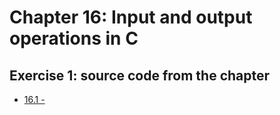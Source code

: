 # Chapter 16: Input and output operations in C

## Exercise 1: source code from the chapter

- [16.1 - ](16-01.c)

